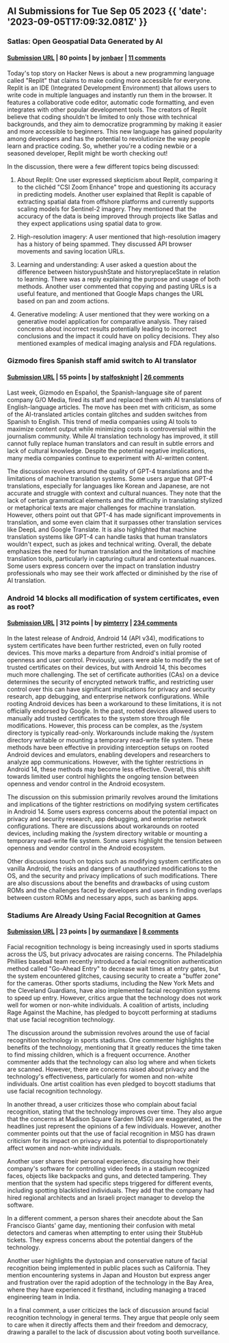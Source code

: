 ## AI Submissions for Tue Sep 05 2023 {{ 'date': '2023-09-05T17:09:32.081Z' }}

### Satlas: Open Geospatial Data Generated by AI

#### [Submission URL](https://satlas.allen.ai/) | 80 points | by [jonbaer](https://news.ycombinator.com/user?id=jonbaer) | [11 comments](https://news.ycombinator.com/item?id=37387556)

Today's top story on Hacker News is about a new programming language called "Replit" that claims to make coding more accessible for everyone. Replit is an IDE (Integrated Development Environment) that allows users to write code in multiple languages and instantly run them in the browser. It features a collaborative code editor, automatic code formatting, and even integrates with other popular development tools. The creators of Replit believe that coding shouldn't be limited to only those with technical backgrounds, and they aim to democratize programming by making it easier and more accessible to beginners. This new language has gained popularity among developers and has the potential to revolutionize the way people learn and practice coding. So, whether you're a coding newbie or a seasoned developer, Replit might be worth checking out!

In the discussion, there were a few different topics being discussed:

1. About Replit: One user expressed skepticism about Replit, comparing it to the clichéd "CSI Zoom Enhance" trope and questioning its accuracy in predicting models. Another user explained that Replit is capable of extracting spatial data from offshore platforms and currently supports scaling models for Sentinel-2 imagery. They mentioned that the accuracy of the data is being improved through projects like Satlas and they expect applications using spatial data to grow.

2. High-resolution imagery: A user mentioned that high-resolution imagery has a history of being spammed. They discussed API browser movements and saving location URLs.

3. Learning and understanding: A user asked a question about the difference between historypushState and historyreplaceState in relation to learning. There was a reply explaining the purpose and usage of both methods. Another user commented that copying and pasting URLs is a useful feature, and mentioned that Google Maps changes the URL based on pan and zoom actions.

4. Generative modeling: A user mentioned that they were working on a generative model application for comparative analysis. They raised concerns about incorrect results potentially leading to incorrect conclusions and the impact it could have on policy decisions. They also mentioned examples of medical imaging analysis and FDA regulations.

### Gizmodo fires Spanish staff amid switch to AI translator

#### [Submission URL](https://arstechnica.com/information-technology/2023/09/ai-took-my-job-literally-gizmodo-fires-spanish-staff-amid-switch-to-ai-translator/) | 55 points | by [stalfosknight](https://news.ycombinator.com/user?id=stalfosknight) | [26 comments](https://news.ycombinator.com/item?id=37399336)

Last week, Gizmodo en Español, the Spanish-language site of parent company G/O Media, fired its staff and replaced them with AI translations of English-language articles. The move has been met with criticism, as some of the AI-translated articles contain glitches and sudden switches from Spanish to English. This trend of media companies using AI tools to maximize content output while minimizing costs is controversial within the journalism community. While AI translation technology has improved, it still cannot fully replace human translators and can result in subtle errors and lack of cultural knowledge. Despite the potential negative implications, many media companies continue to experiment with AI-written content.

The discussion revolves around the quality of GPT-4 translations and the limitations of machine translation systems. Some users argue that GPT-4 translations, especially for languages like Korean and Japanese, are not accurate and struggle with context and cultural nuances. They note that the lack of certain grammatical elements and the difficulty in translating stylized or metaphorical texts are major challenges for machine translation. However, others point out that GPT-4 has made significant improvements in translation, and some even claim that it surpasses other translation services like DeepL and Google Translate. It is also highlighted that machine translation systems like GPT-4 can handle tasks that human translators wouldn't expect, such as jokes and technical writing. Overall, the debate emphasizes the need for human translation and the limitations of machine translation tools, particularly in capturing cultural and contextual nuances. Some users express concern over the impact on translation industry professionals who may see their work affected or diminished by the rise of AI translation.

### Android 14 blocks all modification of system certificates, even as root?

#### [Submission URL](https://httptoolkit.com/blog/android-14-breaks-system-certificate-installation/) | 312 points | by [pimterry](https://news.ycombinator.com/user?id=pimterry) | [234 comments](https://news.ycombinator.com/item?id=37391521)

In the latest release of Android, Android 14 (API v34), modifications to system certificates have been further restricted, even on fully rooted devices. This move marks a departure from Android's initial promise of openness and user control. Previously, users were able to modify the set of trusted certificates on their devices, but with Android 14, this becomes much more challenging. The set of certificate authorities (CAs) on a device determines the security of encrypted network traffic, and restricting user control over this can have significant implications for privacy and security research, app debugging, and enterprise network configurations. While rooting Android devices has been a workaround to these limitations, it is not officially endorsed by Google. In the past, rooted devices allowed users to manually add trusted certificates to the system store through file modifications. However, this process can be complex, as the /system directory is typically read-only. Workarounds include making the /system directory writable or mounting a temporary read-write file system. These methods have been effective in providing interception setups on rooted Android devices and emulators, enabling developers and researchers to analyze app communications. However, with the tighter restrictions in Android 14, these methods may become less effective. Overall, this shift towards limited user control highlights the ongoing tension between openness and vendor control in the Android ecosystem.

The discussion on this submission primarily revolves around the limitations and implications of the tighter restrictions on modifying system certificates in Android 14. Some users express concerns about the potential impact on privacy and security research, app debugging, and enterprise network configurations. There are discussions about workarounds on rooted devices, including making the /system directory writable or mounting a temporary read-write file system. Some users highlight the tension between openness and vendor control in the Android ecosystem. 

Other discussions touch on topics such as modifying system certificates on vanilla Android, the risks and dangers of unauthorized modifications to the OS, and the security and privacy implications of such modifications. There are also discussions about the benefits and drawbacks of using custom ROMs and the challenges faced by developers and users in finding overlaps between custom ROMs and necessary apps, such as banking apps.

### Stadiums Are Already Using Facial Recognition at Games

#### [Submission URL](https://gizmodo.com/9-stadiums-using-facial-recognition-games-rose-bowl-met-1850798207) | 23 points | by [ourmandave](https://news.ycombinator.com/user?id=ourmandave) | [8 comments](https://news.ycombinator.com/item?id=37394736)

Facial recognition technology is being increasingly used in sports stadiums across the US, but privacy advocates are raising concerns. The Philadelphia Phillies baseball team recently introduced a facial recognition authentication method called "Go-Ahead Entry" to decrease wait times at entry gates, but the system encountered glitches, causing security to create a "buffer zone" for the cameras. Other sports stadiums, including the New York Mets and the Cleveland Guardians, have also implemented facial recognition systems to speed up entry. However, critics argue that the technology does not work well for women or non-white individuals. A coalition of artists, including Rage Against the Machine, has pledged to boycott performing at stadiums that use facial recognition technology.


The discussion around the submission revolves around the use of facial recognition technology in sports stadiums. One commenter highlights the benefits of the technology, mentioning that it greatly reduces the time taken to find missing children, which is a frequent occurrence. Another commenter adds that the technology can also log where and when tickets are scanned. However, there are concerns raised about privacy and the technology's effectiveness, particularly for women and non-white individuals. One artist coalition has even pledged to boycott stadiums that use facial recognition technology. 

In another thread, a user criticizes those who complain about facial recognition, stating that the technology improves over time. They also argue that the concerns at Madison Square Garden (MSG) are exaggerated, as the headlines just represent the opinions of a few individuals. However, another commenter points out that the use of facial recognition in MSG has drawn criticism for its impact on privacy and its potential to disproportionately affect women and non-white individuals.

Another user shares their personal experience, discussing how their company's software for controlling video feeds in a stadium recognized faces, objects like backpacks and guns, and detected tampering. They mention that the system had specific steps triggered for different events, including spotting blacklisted individuals. They add that the company had hired regional architects and an Israeli project manager to develop the software.

In a different comment, a person shares their anecdote about the San Francisco Giants' game day, mentioning their confusion with metal detectors and cameras when attempting to enter using their StubHub tickets. They express concerns about the potential dangers of the technology.

Another user highlights the dystopian and conservative nature of facial recognition being implemented in public places such as California. They mention encountering systems in Japan and Houston but express anger and frustration over the rapid adoption of the technology in the Bay Area, where they have experienced it firsthand, including managing a traced engineering team in India.

In a final comment, a user criticizes the lack of discussion around facial recognition technology in general terms. They argue that people only seem to care when it directly affects them and their freedom and democracy, drawing a parallel to the lack of discussion about voting booth surveillance.

